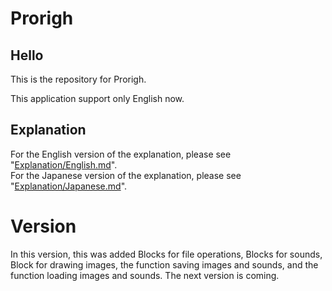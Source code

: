 # Prorigh
## Hello
This is the repository for Prorigh.  
  
This application support only English now.  

  
## Explanation
For the English version of the explanation, please see "[Explanation/English.md](./Explanation/English.md)".  
For the Japanese version of the explanation, please see "[Explanation/Japanese.md](./Explanation/Japanese.md)".  
  
  
  

# Version  
In this version, this was added Blocks for file operations, Blocks for sounds, Block for drawing images, the function saving images and sounds, and the function loading images and sounds.
The next version is coming.
